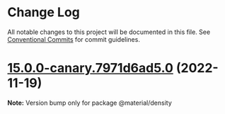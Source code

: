 # Change Log

All notable changes to this project will be documented in this file.
See [Conventional Commits](https://conventionalcommits.org) for commit guidelines.

# [15.0.0-canary.7971d6ad5.0](https://github.com/material-components/material-components-web/compare/v14.0.0...v15.0.0-canary.7971d6ad5.0) (2022-11-19)

**Note:** Version bump only for package @material/density
